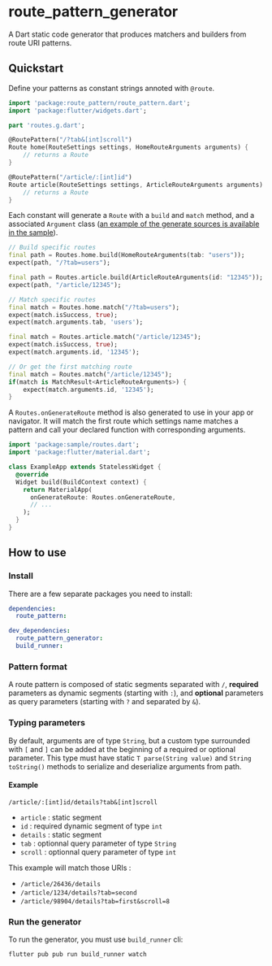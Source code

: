 # route_pattern_generator

A Dart static code generator that produces matchers and builders from route URI patterns.

## Quickstart

Define your patterns as constant strings annoted with `@route`.

```dart
import 'package:route_pattern/route_pattern.dart';
import 'package:flutter/widgets.dart';

part 'routes.g.dart';

@RoutePattern("/?tab&[int]scroll")
Route home(RouteSettings settings, HomeRouteArguments arguments) {
    // returns a Route
}

@RoutePattern("/article/:[int]id")
Route article(RouteSettings settings, ArticleRouteArguments arguments) {
    // returns a Route
}
```

Each constant will generate a `Route` with a `build` and `match` method, and a associated `Argument` class ([an example of the generate sources is available in the sample](sample/lib/routes.g.dart)).

```dart
// Build specific routes
final path = Routes.home.build(HomeRouteArguments(tab: "users"));
expect(path, "/?tab=users");

final path = Routes.article.build(ArticleRouteArguments(id: "12345"));
expect(path, "/article/12345");

// Match specific routes
final match = Routes.home.match("/?tab=users");
expect(match.isSuccess, true);
expect(match.arguments.tab, 'users');

final match = Routes.article.match("/article/12345");
expect(match.isSuccess, true);
expect(match.arguments.id, '12345');

// Or get the first matching route
final match = Routes.match("/article/12345");
if(match is MatchResult<ArticleRouteArguments>) {
    expect(match.arguments.id, '12345');
}
```

A `Routes.onGenerateRoute` method is also generated to use in your app or navigator. It will match the first route which settings name matches a pattern and call your declared function with corresponding arguments.

```dart
import 'package:sample/routes.dart';
import 'package:flutter/material.dart';

class ExampleApp extends StatelessWidget {
  @override
  Widget build(BuildContext context) {
    return MaterialApp(
      onGenerateRoute: Routes.onGenerateRoute,
      // ...
    );
  }
}
```

## How to use

### Install

There are a few separate packages you need to install:

```yaml
dependencies:
  route_pattern:

dev_dependencies:
  route_pattern_generator: 
  build_runner: 
```

### Pattern format

A route pattern is composed of static segments separated with `/`, **required** parameters as dynamic segments (starting with `:`), and **optional** parameters as query parameters (starting with `?` and separated by `&`).

### Typing parameters

By default, arguments are of type `String`, but a custom type surrounded with `[` and `]` can be added at the beginning of a required or optional parameter. This type must have static `T parse(String value)` and `String toString()`  methods to serialize and deserialize arguments from path.

#### Example

`/article/:[int]id/details?tab&[int]scroll`

* `article` : static segment
* `id` : required dynamic segment of type `int`
* `details` : static segment
* `tab` : optionnal query parameter of type `String`
* `scroll` : optionnal query parameter of type `int`

This example will match those URIs :

* `/article/26436/details`
* `/article/1234/details?tab=second`
* `/article/98904/details?tab=first&scroll=8`

### Run the generator

To run the generator, you must use `build_runner` cli:

```sh
flutter pub pub run build_runner watch
```